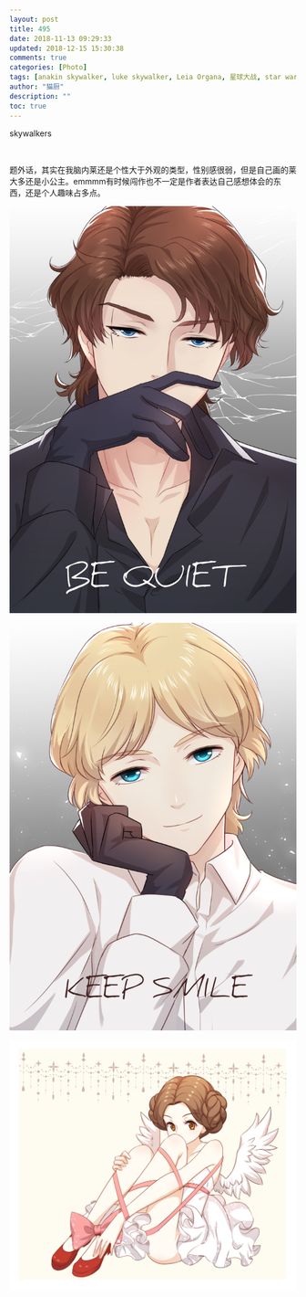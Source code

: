 ```yaml
---
layout: post
title: 495
date: 2018-11-13 09:29:33
updated: 2018-12-15 15:30:38
comments: true
categories: [Photo]
tags: [anakin skywalker, luke skywalker, Leia Organa, 星球大战, star wars]
author: "猫厨"
description: ""
toc: true
---
```


<p>skywalkers</p> 
<br /> 
<p>题外话，其实在我脑内莱还是个性大于外观的类型，性别感很弱，但是自己画的莱大多还是小公主。emmmm有时候闯作也不一定是作者表达自己感想体会的东西，还是个人趣味占多点。</p>

![](https://raw.githubusercontent.com/alicewish/meowchain247/master/img_cVZNdzJtQk9JV2N0Ymw3T0JRajB4My80ZmEwQVNUUVRPVWtKRFdRK29TamVtcnJ6MUxYRUhnPT0.jpg)

![](https://raw.githubusercontent.com/alicewish/meowchain247/master/img_cVZNdzJtQk9JV2N0Ymw3T0JRajB4enFXVGN5TzRxSjNmQmhiVlRiVWZXVTU1TFVpM01IdkN3PT0.jpg)

![](https://raw.githubusercontent.com/alicewish/meowchain247/master/img_cVZNdzJtQk9JV2N0Ymw3T0JRajB4N09VSTVGV1d6UUNFV1d2ak1QcG5KM3BwZVA3aFdwUlZnPT0.jpg)